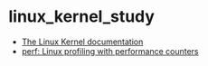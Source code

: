 # linux_kernel_study


* [The Linux Kernel documentation](https://www.kernel.org/doc/html/latest/index.html)
* [perf: Linux profiling with performance counters](https://perf.wiki.kernel.org/index.php/Main_Page)
